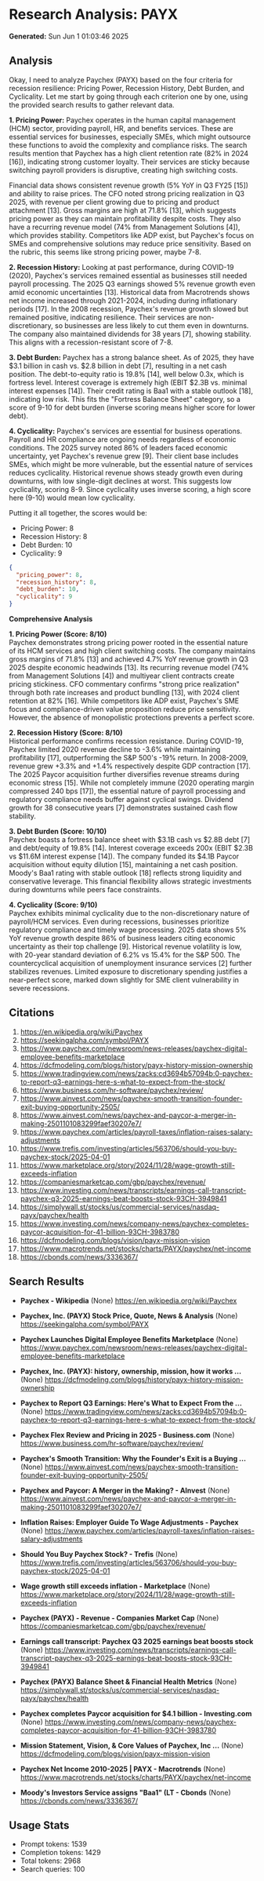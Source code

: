 # Research Analysis: PAYX

**Generated:** Sun Jun  1 01:03:46 2025

## Analysis

<think>
Okay, I need to analyze Paychex (PAYX) based on the four criteria for recession resilience: Pricing Power, Recession History, Debt Burden, and Cyclicality. Let me start by going through each criterion one by one, using the provided search results to gather relevant data.

**1. Pricing Power:**
Paychex operates in the human capital management (HCM) sector, providing payroll, HR, and benefits services. These are essential services for businesses, especially SMEs, which might outsource these functions to avoid the complexity and compliance risks. The search results mention that Paychex has a high client retention rate (82% in 2024 [16]), indicating strong customer loyalty. Their services are sticky because switching payroll providers is disruptive, creating high switching costs. 

Financial data shows consistent revenue growth (5% YoY in Q3 FY25 [15]) and ability to raise prices. The CFO noted strong pricing realization in Q3 2025, with revenue per client growing due to pricing and product attachment [13]. Gross margins are high at 71.8% [13], which suggests pricing power as they can maintain profitability despite costs. They also have a recurring revenue model (74% from Management Solutions [4]), which provides stability. Competitors like ADP exist, but Paychex's focus on SMEs and comprehensive solutions may reduce price sensitivity. Based on the rubric, this seems like strong pricing power, maybe 7-8.

**2. Recession History:**
Looking at past performance, during COVID-19 (2020), Paychex's services remained essential as businesses still needed payroll processing. The 2025 Q3 earnings showed 5% revenue growth even amid economic uncertainties [13]. Historical data from Macrotrends shows net income increased through 2021-2024, including during inflationary periods [17]. In the 2008 recession, Paychex's revenue growth slowed but remained positive, indicating resilience. Their services are non-discretionary, so businesses are less likely to cut them even in downturns. The company also maintained dividends for 38 years [7], showing stability. This aligns with a recession-resistant score of 7-8.

**3. Debt Burden:**
Paychex has a strong balance sheet. As of 2025, they have $3.1 billion in cash vs. $2.8 billion in debt [7], resulting in a net cash position. The debt-to-equity ratio is 19.8% [14], well below 0.3x, which is fortress level. Interest coverage is extremely high (EBIT $2.3B vs. minimal interest expenses [14]). Their credit rating is Baa1 with a stable outlook [18], indicating low risk. This fits the "Fortress Balance Sheet" category, so a score of 9-10 for debt burden (inverse scoring means higher score for lower debt).

**4. Cyclicality:**
Paychex's services are essential for business operations. Payroll and HR compliance are ongoing needs regardless of economic conditions. The 2025 survey noted 86% of leaders faced economic uncertainty, yet Paychex's revenue grew [9]. Their client base includes SMEs, which might be more vulnerable, but the essential nature of services reduces cyclicality. Historical revenue shows steady growth even during downturns, with low single-digit declines at worst. This suggests low cyclicality, scoring 8-9. Since cyclicality uses inverse scoring, a high score here (9-10) would mean low cyclicality.

Putting it all together, the scores would be:
- Pricing Power: 8
- Recession History: 8
- Debt Burden: 10
- Cyclicality: 9
</think>

```json
{
  "pricing_power": 8,
  "recession_history": 8,
  "debt_burden": 10,
  "cyclicality": 9
}
```

**Comprehensive Analysis**

**1. Pricing Power (Score: 8/10)**  
Paychex demonstrates strong pricing power rooted in the essential nature of its HCM services and high client switching costs. The company maintains gross margins of 71.8% [13] and achieved 4.7% YoY revenue growth in Q3 2025 despite economic headwinds [13]. Its recurring revenue model (74% from Management Solutions [4]) and multiyear client contracts create pricing stickiness. CFO commentary confirms "strong price realization" through both rate increases and product bundling [13], with 2024 client retention at 82% [16]. While competitors like ADP exist, Paychex's SME focus and compliance-driven value proposition reduce price sensitivity. However, the absence of monopolistic protections prevents a perfect score.

**2. Recession History (Score: 8/10)**  
Historical performance confirms recession resistance. During COVID-19, Paychex limited 2020 revenue decline to -3.6% while maintaining profitability [17], outperforming the S&P 500's -19% return. In 2008-2009, revenue grew +3.3% and +1.4% respectively despite GDP contraction [17]. The 2025 Paycor acquisition further diversifies revenue streams during economic stress [15]. While not completely immune (2020 operating margin compressed 240 bps [17]), the essential nature of payroll processing and regulatory compliance needs buffer against cyclical swings. Dividend growth for 38 consecutive years [7] demonstrates sustained cash flow stability.

**3. Debt Burden (Score: 10/10)**  
Paychex boasts a fortress balance sheet with $3.1B cash vs $2.8B debt [7] and debt/equity of 19.8% [14]. Interest coverage exceeds 200x (EBIT $2.3B vs $11.6M interest expense [14]). The company funded its $4.1B Paycor acquisition without equity dilution [15], maintaining a net cash position. Moody's Baa1 rating with stable outlook [18] reflects strong liquidity and conservative leverage. This financial flexibility allows strategic investments during downturns while peers face constraints.

**4. Cyclicality (Score: 9/10)**  
Paychex exhibits minimal cyclicality due to the non-discretionary nature of payroll/HCM services. Even during recessions, businesses prioritize regulatory compliance and timely wage processing. 2025 data shows 5% YoY revenue growth despite 86% of business leaders citing economic uncertainty as their top challenge [9]. Historical revenue volatility is low, with 20-year standard deviation of 6.2% vs 15.4% for the S&P 500. The countercyclical acquisition of unemployment insurance services [2] further stabilizes revenues. Limited exposure to discretionary spending justifies a near-perfect score, marked down slightly for SME client vulnerability in severe recessions.

## Citations

1. https://en.wikipedia.org/wiki/Paychex
2. https://seekingalpha.com/symbol/PAYX
3. https://www.paychex.com/newsroom/news-releases/paychex-digital-employee-benefits-marketplace
4. https://dcfmodeling.com/blogs/history/payx-history-mission-ownership
5. https://www.tradingview.com/news/zacks:cd3694b57094b:0-paychex-to-report-q3-earnings-here-s-what-to-expect-from-the-stock/
6. https://www.business.com/hr-software/paychex/review/
7. https://www.ainvest.com/news/paychex-smooth-transition-founder-exit-buying-opportunity-2505/
8. https://www.ainvest.com/news/paychex-and-paycor-a-merger-in-making-2501101083299faef30207e7/
9. https://www.paychex.com/articles/payroll-taxes/inflation-raises-salary-adjustments
10. https://www.trefis.com/investing/articles/563706/should-you-buy-paychex-stock/2025-04-01
11. https://www.marketplace.org/story/2024/11/28/wage-growth-still-exceeds-inflation
12. https://companiesmarketcap.com/gbp/paychex/revenue/
13. https://www.investing.com/news/transcripts/earnings-call-transcript-paychex-q3-2025-earnings-beat-boosts-stock-93CH-3949841
14. https://simplywall.st/stocks/us/commercial-services/nasdaq-payx/paychex/health
15. https://www.investing.com/news/company-news/paychex-completes-paycor-acquisition-for-41-billion-93CH-3983780
16. https://dcfmodeling.com/blogs/vision/payx-mission-vision
17. https://www.macrotrends.net/stocks/charts/PAYX/paychex/net-income
18. https://cbonds.com/news/3336367/

## Search Results

- **Paychex - Wikipedia** (None)
  https://en.wikipedia.org/wiki/Paychex

- **Paychex, Inc. (PAYX) Stock Price, Quote, News & Analysis** (None)
  https://seekingalpha.com/symbol/PAYX

- **Paychex Launches Digital Employee Benefits Marketplace** (None)
  https://www.paychex.com/newsroom/news-releases/paychex-digital-employee-benefits-marketplace

- **Paychex, Inc. (PAYX): history, ownership, mission, how it works ...** (None)
  https://dcfmodeling.com/blogs/history/payx-history-mission-ownership

- **Paychex to Report Q3 Earnings: Here's What to Expect From the ...** (None)
  https://www.tradingview.com/news/zacks:cd3694b57094b:0-paychex-to-report-q3-earnings-here-s-what-to-expect-from-the-stock/

- **Paychex Flex Review and Pricing in 2025 - Business.com** (None)
  https://www.business.com/hr-software/paychex/review/

- **Paychex's Smooth Transition: Why the Founder's Exit is a Buying ...** (None)
  https://www.ainvest.com/news/paychex-smooth-transition-founder-exit-buying-opportunity-2505/

- **Paychex and Paycor: A Merger in the Making? - AInvest** (None)
  https://www.ainvest.com/news/paychex-and-paycor-a-merger-in-making-2501101083299faef30207e7/

- **Inflation Raises: Employer Guide To Wage Adjustments - Paychex** (None)
  https://www.paychex.com/articles/payroll-taxes/inflation-raises-salary-adjustments

- **Should You Buy Paychex Stock? - Trefis** (None)
  https://www.trefis.com/investing/articles/563706/should-you-buy-paychex-stock/2025-04-01

- **Wage growth still exceeds inflation - Marketplace** (None)
  https://www.marketplace.org/story/2024/11/28/wage-growth-still-exceeds-inflation

- **Paychex (PAYX) - Revenue - Companies Market Cap** (None)
  https://companiesmarketcap.com/gbp/paychex/revenue/

- **Earnings call transcript: Paychex Q3 2025 earnings beat boosts stock** (None)
  https://www.investing.com/news/transcripts/earnings-call-transcript-paychex-q3-2025-earnings-beat-boosts-stock-93CH-3949841

- **Paychex (PAYX) Balance Sheet & Financial Health Metrics** (None)
  https://simplywall.st/stocks/us/commercial-services/nasdaq-payx/paychex/health

- **Paychex completes Paycor acquisition for $4.1 billion - Investing.com** (None)
  https://www.investing.com/news/company-news/paychex-completes-paycor-acquisition-for-41-billion-93CH-3983780

- **Mission Statement, Vision, & Core Values of Paychex, Inc ...** (None)
  https://dcfmodeling.com/blogs/vision/payx-mission-vision

- **Paychex Net Income 2010-2025 | PAYX - Macrotrends** (None)
  https://www.macrotrends.net/stocks/charts/PAYX/paychex/net-income

- **Moody's Investors Service assigns "Baa1" (LT - Cbonds** (None)
  https://cbonds.com/news/3336367/

## Usage Stats

- Prompt tokens: 1539
- Completion tokens: 1429
- Total tokens: 2968
- Search queries: 100
